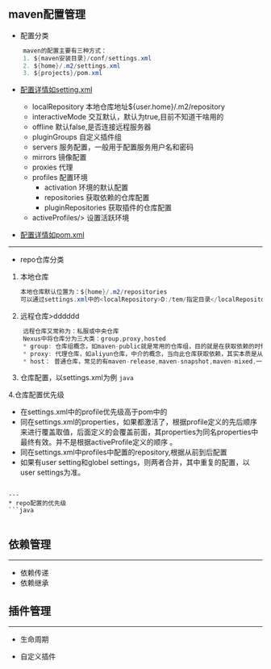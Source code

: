 ## maven配置管理
* 配置分类
```java
    maven的配置主要有三种方式：
    1. ${maven安装目录}/conf/settings.xml
    2. ${home}/.m2/settings.xml
    3. ${projects}/pom.xml
```
 * [配置详情如setting.xml](https://maven.apache.org/settings.html)

      - localRepository     本地仓库地址${user.home}/.m2/repository
      - interactiveMode     交互默认，默认为true,目前不知道干啥用的
      - offline             默认false,是否连接远程服务器
      - pluginGroups        自定义插件组
      - servers             服务配置，一般用于配置服务用户名和密码
      - mirrors             镜像配置
      - proxies             代理
      - profiles            配置环境
        - activation            环境的默认配置        
        - repositories          获取依赖的仓库配置
        - pluginRepositories    获取插件的仓库配置
      - activeProfiles/>    设置活跃环境
* [配置详情如pom.xml](https://maven.apache.org/pom.html)

---
* repo仓库分类<br>
1. 本地仓库  </br>
    ```java
    本地仓库默认位置为：${home}/.m2/repositories
    可以通过settings.xml中的<localRepository>D:/tem/指定目录</localRepository>
    ```
2. 远程仓库>dddddd
```java
    远程仓库又常称为：私服或中央仓库
    Nexus中将仓库分为三大类：group,proxy,hosted
    * group: 仓库组概念，如maven-public就是常用的仓库组，目的就是在获取依赖的时候不知道依赖在哪个具体仓库中，故可以配置仓库组，从组中依次搜寻依赖。
    * proxy: 代理仓库，如aliyun仓库，中介的概念，当向此仓库获取依赖，其实本质是从配置的实际仓库获取数据
    * host： 普通仓库，常见的有maven-release,maven-snapshot,maven-mixed,一般用作私服存储指定类型依赖 
```
3. 仓库配置，以settings.xml为例
```java```

4.仓库配置优先级

* 在settings.xml中的profile优先级高于pom中的
* 同在settings.xml的properties，如果都激活了，根据profile定义的先后顺序来进行覆盖取值，后面定义的会覆盖前面，其properties为同名properties中最终有效。并不是根据activeProfile定义的顺序 。
* 同在settings.xml中profiles中配置的repository,根据从前到后配置
* 如果有user setting和globel settings，则两者合并，其中重复的配置，以user settings为准。
```

---
* repo配置的优先级
```java


```

## 依赖管理
---
* 依赖传递 <a id="dependency"/>
* 依赖继承 <a id="extends"/>


## 插件管理
---
*  生命周期<a id="life"/>

*  自定义插件<a id="plugin"/>
